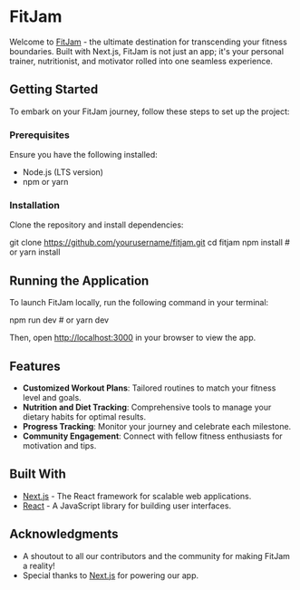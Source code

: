 # FitJam

Welcome to [FitJam](https://fitjam.co) - the ultimate destination for transcending your fitness boundaries. Built with Next.js, FitJam is not just an app; it's your personal trainer, nutritionist, and motivator rolled into one seamless experience.

## Getting Started

To embark on your FitJam journey, follow these steps to set up the project:

### Prerequisites

Ensure you have the following installed:

- Node.js (LTS version)
- npm or yarn

### Installation

Clone the repository and install dependencies:

git clone https://github.com/yourusername/fitjam.git
cd fitjam
npm install # or yarn install

## Running the Application

To launch FitJam locally, run the following command in your terminal:

npm run dev # or yarn dev

Then, open [http://localhost:3000](http://localhost:3000) in your browser to view the app.

## Features

- **Customized Workout Plans**: Tailored routines to match your fitness level and goals.
- **Nutrition and Diet Tracking**: Comprehensive tools to manage your dietary habits for optimal results.
- **Progress Tracking**: Monitor your journey and celebrate each milestone.
- **Community Engagement**: Connect with fellow fitness enthusiasts for motivation and tips.

## Built With

- [Next.js](https://nextjs.org/) - The React framework for scalable web applications.
- [React](https://reactjs.org/) - A JavaScript library for building user interfaces.

## Acknowledgments

- A shoutout to all our contributors and the community for making FitJam a reality!
- Special thanks to [Next.js](https://nextjs.org/) for powering our app.
